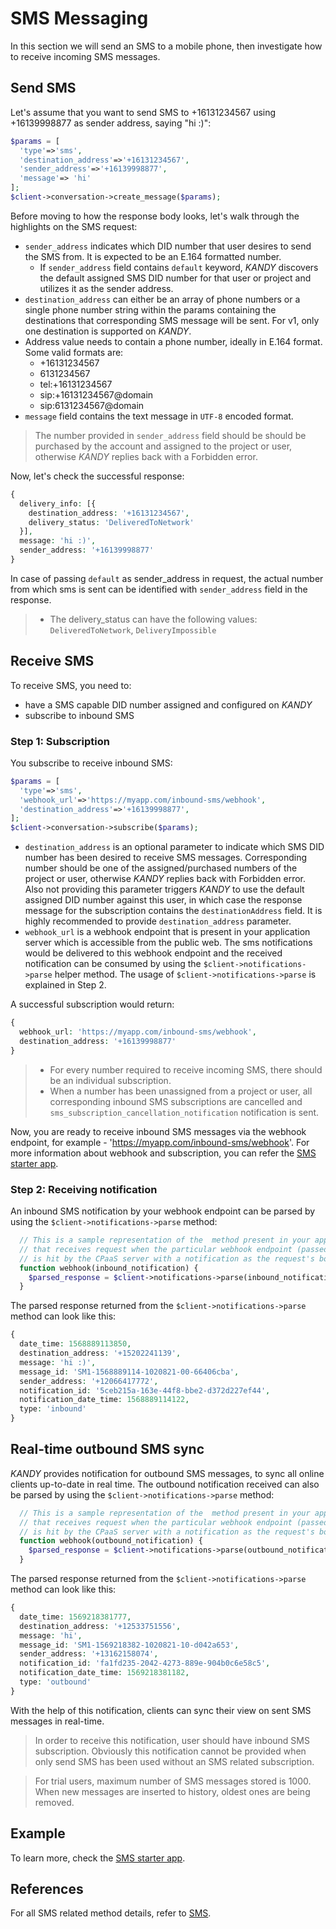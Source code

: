 # SMS Messaging
In this section we will send an SMS to a mobile phone, then investigate how to receive incoming SMS messages.

## Send SMS
Let's assume that you want to send SMS to +16131234567 using +16139998877 as sender address, saying "hi :)":

```php
$params = [
  'type'=>'sms',
  'destination_address'=>'+16131234567',
  'sender_address'=>'+16139998877',
  'message'=> 'hi'
];
$client->conversation->create_message($params);
```
Before moving to how the response body looks, let's walk through the highlights on the SMS request:

+ `sender_address` indicates which DID number that user desires to send the SMS from. It is expected to be an E.164 formatted number.
    + If `sender_address` field contains `default` keyword, $KANDY$ discovers the default assigned SMS DID number for that user or project and utilizes it as the sender address.
+ `destination_address` can either be an array of phone numbers or a single phone number string within the params containing the destinations that corresponding SMS message will be sent. For v1, only one destination is supported on $KANDY$.
+ Address value needs to contain a phone number, ideally in E.164 format. Some valid formats are:
  - +16131234567
  - 6131234567
  - tel:+16131234567
  - sip:+16131234567@domain
  - sip:6131234567@domain
+ `message` field contains the text message in `UTF-8` encoded format.

> The number provided in `sender_address` field should be should be purchased by the account and assigned to the project or user, otherwise $KANDY$ replies back with a Forbidden error.


Now, let's check the successful response:

```php
{
  delivery_info: [{
    destination_address: '+16131234567',
    delivery_status: 'DeliveredToNetwork'
  }],
  message: 'hi :)',
  sender_address: '+16139998877'
}
```
In case of passing `default` as sender_address in request, the actual number from which sms is sent can be identified with `sender_address` field in the response.

> + The delivery_status can have the following values: `DeliveredToNetwork`, `DeliveryImpossible`


## Receive SMS
To receive SMS, you need to:

+ have a SMS capable DID number assigned and configured on $KANDY$
+ subscribe to inbound SMS

### Step 1: Subscription
You subscribe to receive inbound SMS:

```php
$params = [
  'type'=>'sms',
  'webhook_url'=>'https://myapp.com/inbound-sms/webhook',
  'destination_address'=>'+16139998877',
];
$client->conversation->subscribe($params);
```
+ `destination_address` is an optional parameter to indicate which SMS DID number has been desired to receive SMS messages. Corresponding number should be one of the assigned/purchased numbers of the project or user, otherwise $KANDY$ replies back with Forbidden error. Also not providing this parameter triggers $KANDY$ to use the default assigned DID number against this user, in which case the response message for the subscription contains the `destinationAddress` field. It is highly recommended to provide `destination_address` parameter.
+ `webhook_url` is a webhook endpoint that is present in your application server which is accessible from the public web. The sms notifications would be delivered to this webhook endpoint and the received notification can be consumed by using the `$client->notifications->parse` helper method. The usage of `$client->notifications->parse` is explained in Step 2.

A successful subscription would return:
```php
{
  webhook_url: 'https://myapp.com/inbound-sms/webhook',
  destination_address: '+16139998877'
}
```

> + For every number required to receive incoming SMS, there should be an individual subscription.
> + When a number has been unassigned from a project or user, all corresponding inbound SMS subscriptions are cancelled and `sms_subscription_cancellation_notification` notification is sent.

Now, you are ready to receive inbound SMS messages via the webhook endpoint, for example - 'https://myapp.com/inbound-sms/webhook'. For more information about webhook and subscription, you can refer the [SMS starter app](https://github.com/Kandy-IO/kandy-cpaas-php-sdk/tree/v1.1.0/examples/sms).

### Step 2: Receiving notification
An inbound SMS notification by your webhook endpoint can be parsed by using the `$client->notifications->parse` method:

```php
  // This is a sample representation of the  method present in your application server
  // that receives request when the particular webhook endpoint (passed as webhook_url)
  // is hit by the CPaaS server with a notification as the request's body.
  function webhook(inbound_notification) {
    $parsed_response = $client->notifications->parse(inbound_notification)
  }
```
The parsed response returned from the `$client->notifications->parse` method can look like this:
```php
{
  date_time: 1568889113850,
  destination_address: '+15202241139',
  message: 'hi :)',
  message_id: 'SM1-1568889114-1020821-00-66406cba',
  sender_address: '+12066417772',
  notification_id: '5ceb215a-163e-44f8-bbe2-d372d227ef44',
  notification_date_time: 1568889114122,
  type: 'inbound'
}
```

## Real-time outbound SMS sync
$KANDY$ provides notification for outbound SMS messages, to sync all online clients up-to-date in real time. The outbound notification received can also be parsed by using the `$client->notifications->parse` method:

```php
  // This is a sample representation of the  method present in your application server
  // that receives request when the particular webhook endpoint (passed as webhook_url)
  // is hit by the CPaaS server with a notification as the request's body.
  function webhook(outbound_notification) {
    $parsed_response = $client->notifications->parse(outbound_notification)
  }
```
The parsed response returned from the `$client->notifications->parse` method can look like this:

```php
{
  date_time: 1569218381777,
  destination_address: '+12533751556',
  message: 'hi',
  message_id: 'SM1-1569218382-1020821-10-d042a653',
  sender_address: '+13162158074',
  notification_id: 'fa1fd235-2042-4273-889e-904b0c6e58c5',
  notification_date_time: 1569218381182,
  type: 'outbound'
}
```
With the help of this notification, clients can sync their view on sent SMS messages in real-time.

> In order to receive this notification, user should have inbound SMS subscription. Obviously this notification cannot be provided when only send SMS has been used without an SMS related subscription.

> For trial users, maximum number of SMS messages stored is 1000. When new messages are inserted to history, oldest ones are being removed.

## Example
To learn more, check the [SMS starter app](https://github.com/Kandy-IO/kandy-cpaas-php-sdk/tree/v1.1.0/examples/sms).

## References
For all SMS related method details, refer to [SMS](/developer/references/php/1.1.0#sms-send).
